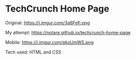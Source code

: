 # TechCrunch Home Page

Original: https://i.imgur.com/3q6Fefj.png

My attempt: https://notare.github.io/techcrunch-home-page

Mobile: https://i.imgur.com/ekoUmWS.png

Tech used: HTML and CSS